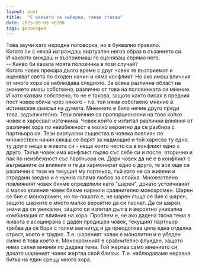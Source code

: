 ```yaml
---
layout: post
title:  "С какъвто се събереш, такъв ставаш"
date: 2025-09-03 +0200
tags: философия
---
```

Това звучи като народна поговорка, но е буквално правило.  
Когато си с някой изграждаш виртуален негов образ в съзанието си.  
И каквото виждаш и възприемаш го оценяваш спрямо него.  
-- Какво би казала моята половинка в този случай?  
Когато човек прекара дълго време с друг човек те
възприемат и оценяват света по сходен начин и няма конфликт.
Но ако имаш вличния от много хора се наблюдава следното.
За всяка различна област на знанието имаш собствено, различно
от това на половинката си мнение. И като казвам собствено, то не е 
такова, защото както писах в предния пост човек обича
чрез някого - т.е. той няма собствено мнение в истинаския смисъл на думата.
Мнението е било нечие друго преди това, задължително.
Тези вличния са пропорционални на това колко човек е харесвал източника.
Човек който е изпитал различни влияния от различни хора по
неизбежност е малко вероятно да се разбира с партньора си.
Тези виртуални същества в човека повлиян по множествен начин
сякаш се борят за надмощие и той харесва ту едно, ту друго нещо
в живота си - неща които често са в конфликт едно с друго.
Такъв човек има конфликт първо със себе си и после, вторично
и пак по неизбежност със партньора си.
Дори човек да не е в конфликт с вътрешните си влияния и те да
хармонират едно с друго, те все още са различни с тези на текущия му партньор,
тъй като не са живяни и страдани заедно и е нужна голяма любов за спойка.
Множествено повлияният човек бихме определили като "шарен", докато
устойчивият с малко влияния човек бихме нарекли сравнително монохромен.
Шарен се бие с монохромен, но по-лошото е, че шарен също се бие с шарен,
защото шарките е много малко вероятно да си паснат.
Да си шарен, значи да си уникален, защото си изпитал дълга и 
вероятно уникална комбинация от влияния на хора.
Проблем е, че ако дадена тясна тема в живота е асоциирана с даден
предишен човек, текущият партньор трябва да се бори с голям магнитуд
и да преодолява цяла една отделна страст, което е трудно.
Т.е. шареният човек е монолитен и е убеден силно в това което е.
Монохромният е сравнително флуиден, защото няма силни мнения по
дадена тема. Той жертва само мнението си, докато шареният човек
жертва свой близък. Т.е. наблюдаваме неравна битка на един срещу много хора.



